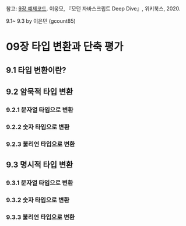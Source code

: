 참고: 
[9장 예제코드](https://github.com/wikibook/mjs/blob/master/09.md).
이웅모, 『모던 자바스크립트 Deep Dive』, 위키북스, 2020. 

9.1~ 9.3 by 이은민 (gcount85)

# 09장 타입 변환과 단축 평가 

## 9.1 타입 변환이란?
## 9.2 암묵적 타입 변환
### 9.2.1 문자열 타입으로 변환
### 9.2.2 숫자 타입으로 변환
### 9.2.3 불리언 타입으로 변환
## 9.3 명시적 타입 변환 
### 9.3.1 문자열 타입으로 변환
### 9.3.2 숫자 타입으로 변환
### 9.3.3 불리언 타입으로 변환
